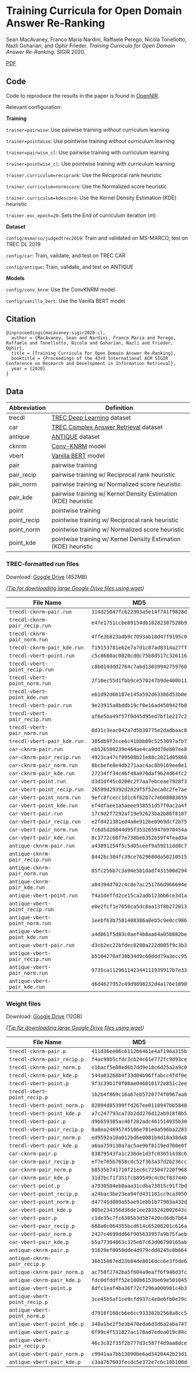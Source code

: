 # Training Curricula for Open Domain Answer Re-Ranking

Sean MacAvaney, Franco Maria Nardini, Raffaele Perego, Nicola Tonellotto, Nazli Goharian, and Ophir
Frieder. *Training Curricula for Open Domain Answer Re-Ranking*. SIGIR 2020.

[PDF](https://arxiv.org/pdf/2004.14269.pdf)

## Code

Code to reproduce the results in the paper is found in [OpenNIR](https://github.com/Georgetown-IR-Lab/OpenNIR).

Relevant configuration:

**Training**

`trainer=pairwise`: Use pairwise training *without* curriculum learning

`trainer=pointwise`: Use pointwise training *without* curriculum learning

`trainer=pairwise_cl`: Use pairwise training with curriculum learning

`trainer=pointwise_cl`: Use pointwise training with curriculum learning

`trainer.curriculum=reciprank`: Use the Reciprocal rank heuristic

`trainer.curriculum=normscore`: Use the Normalized score heuristic

`trainer.curriculum=kdescore`: Use the Kernel Density Estimation (KDE) heuristic

`trainer.eoc_epoch=20`: Sets the End of curriculum iteration ($m$)

**Dataset**

`config/msmarco/judgedtrec2019`: Train and validated on MS-MARCO, test on TREC DL 2019

`config/car`: Train, validate, and test on TREC CAR

`config/antique`: Train, validate, and test on ANTIQUE

**Models**

`config/conv_knrm`: Use the ConvKNRM model

`config/vanilla_bert`: Use the Vanilla BERT model

## Citation

```
@inproceedings{macavaney:sigir2020-cl,
  author = {MacAvaney, Sean and Nardini, Franco Maria and Perego, Raffaele and Tonellotto, Nicola and Goharian, Nazli and Frieder, Ophir},
  title = {Training Curricula for Open Domain Answer Re-Ranking},
  booktitle = {Proceedings of the 43rd International ACM SIGIR Conference on Research and Development in Information Retrieval},
  year = {2020}
}
```

## Data

| Abbreviation | Definition |
|--------------|------------|
| trecdl | [TREC Deep Learning](https://arxiv.org/pdf/2003.07820.pdf) dataset |
| car | [TREC Complex Answer Retrieval](https://trec.nist.gov/pubs/trec26/papers/Overview-CAR.pdf) dataset |
| antique | [ANTIQUE](https://arxiv.org/pdf/1905.08957.pdf) dataset |
| cknrm | [Conv-KNRM](http://www.cs.cmu.edu/~./callan/Papers/wsdm18-zhuyun-dai.pdf) model |
| vbert | [Vanilla BERT](https://arxiv.org/pdf/1904.07094.pdf) model |
| pair | pairwise training |
| pair_recip | pairwise training w/ Reciprocal rank heuristic |
| pair_norm | pairwise training w/ Normalized score heuristic |
| pair_kde | pairwise training w/ Kernel Density Estimation (KDE) heuristic |
| point | pointwise training |
| point_recip | pointwise training w/ Reciprocal rank heuristic |
| point_norm | pointwise training w/ Normalized score heuristic |
| point_kde | pointwise training w/ Kernel Density Estimation (KDE) heuristic |

### TREC-formatted run files

Download: [Google Drive](https://drive.google.com/file/d/1Kq-P-mRqgPAn4Yob12cLkhoVuSlNVyWe/view?usp=sharing) (452MB)

*([Tip for downloading large Google Drive files using wget](https://medium.com/@acpanjan/download-google-drive-files-using-wget-3c2c025a8b99))*

| File Name                       | MD5                                |
|---------------------------------|------------------------------------|
| `trecdl-cknrm-pair.run`         | `314d25047fc622303a5e14f741f9828d` |
| `trecdl-cknrm-pair_recip.run`   | `e4fe1751ccbe89154db10282387528b9` |
| `trecdl-cknrm-pair_norm.run`    | `4ffe3b823adb9c7093ab18d47f9195c0` |
| `trecdl-cknrm-pair_kde.run`     | `f19153781e62e7a7d1c87ad8314a27ff` |
| `trecdl-vbert-point.run`        | `c5c8680ac0820cd0c75b8d517c326116` |
| `trecdl-vbert-point_recip.run`  | `c8b014ddd2764c7abd13039942759760` |
| `trecdl-vbert-point_norm.run`   | `2f10ec55d1fbb9ce570247b9de400b11` |
| `trecdl-vbert-point_kde.run`    | `e61d92d66187e145a592d63386d53b0e` |
| `trecdl-vbert-pair.run`         | `9e23915a8bddb19cf0e16ad450942fb0` |
| `trecdl-vbert-pair_recip.run`   | `af6e5ba49f57f0d45d95ed7bf1e217c2` |
| `trecdl-vbert-pair_norm.run`    | `0d31c3eac042a7d5b30775e2dadbaac8` |
| `trecdl-vbert-pair_kde.run`     | `385db9f2cce6c41bbb09c5253097afb7` |
| `car-cknrm-pair.run`            | `eb526580239e464ae4ca9dd78eb07ee8` |
| `car-cknrm-pair_recip.run`      | `4923ca47cf09508b21e88c2021d05860` |
| `car-cknrm-pair_norm.run`       | `8bcbefe8e4db271aac4ac8b9169ee0e1` |
| `car-cknrm-pair_kde.run`        | `27234ff34c46f48a070daf9624d64fc2` |
| `car-vbert-point.run`           | `d3d1df45c0200c2f7aa7ebceae7928f3` |
| `car-vbert-point_recip.run`     | `26599d29392d2029f5f52eca0c2fe7ae` |
| `car-vbert-point_norm.run`      | `9efc8fcecc1d1c6f62b7c7e608083659` |
| `car-vbert-point_kde.run`       | `ef4dfaee1a5aeee938551d57f0ac2a4f` |
| `car-vbert-pair.run`            | `17c9d2f7292af19e92623ba2b86f8107` |
| `car-vbert-pair_recip.run`      | `e2fd421381ed4a8e912be0969dcf2b75` |
| `car-vbert-pair_norm.run`       | `fc6d5d26844d95f3532659470970454a` |
| `car-vbert-pair_kde.run`        | `8c3772c68f7e738beb352b59f4fead3a` |
| `antique-cknrm-pair.run`        | `a43891254f5c5d05ceef9a59211dd8c7` |
| `antique-cknrm-pair_recip.run`  | `8442bc384fc39ce7629680da50210515` |
| `antique-cknrm-pair_norm.run`   | `85fc256b7c3a94e5b1dadf431500d294` |
| `antique-cknrm-pair_kde.run`    | `a84394d702c4c8e7ac251766d966694e` |
| `antique-vbert-point.run`       | `f4a1deffd2ce15ca2adb123bb6ce3d1a` |
| `antique-vbert-point_recip.run` | `e0e2fcf1e7656ca5dc8aa13f8b272013` |
| `antique-vbert-point_norm.run`  | `1eebf63b7581408386a0eb5c9e0cc986` |
| `antique-vbert-point_kde.run`   | `a4d061f5d03c0aef4b8aa64a05b882be` |
| `antique-vbert-pair.run`        | `d3cb2ec22bfdec8280a222d005f9c3b3` |
| `antique-vbert-pair_recip.run`  | `b5104270af30b34d9c60ddd79a3ecc95` |
| `antique-vbert-pair_norm.run`   | `9735ca112961142344111939917b7e33` |
| `antique-vbert-pair_kde.run`    | `d6d4627952c49d9898232d4a176e1890` |


### Weight files
 
 Download: [Google Drive](https://drive.google.com/file/d/1qKDpPX4sZDHNaY_4GIpAsfWQdTdXoxS4/view?usp=sharing) (12GB)

 *([Tip for downloading large Google Drive files using wget](https://medium.com/@acpanjan/download-google-drive-files-using-wget-3c2c025a8b99))*
 
| File Name                     | MD5                                |
|-------------------------------|------------------------------------|
| `trecdl-cknrm-pair.p`         | `411d36ee06c611266461e4af196a315b` |
| `trecdl-cknrm-pair_recip.p`   | `f4ac98b5cfdc3cb24c61e772fc9d93ce` |
| `trecdl-cknrm-pair_norm.p`    | `c1bacf5e88ed6b7dd9e18c6d25a2a9c0` |
| `trecdl-cknrm-pair_kde.p`     | `544a03268b4f33d04b96ffabcc4fdf0e` |
| `trecdl-vbert-point.p`        | `9f3c39b1f0f08ae046010172e851c2ee` |
| `trecdl-vbert-point_recip.p`  | `1b2b4f869c16a67eb5720774f0967aa8` |
| `trecdl-vbert-point_norm.p`   | `82094d85399ffd267ee0110947bb5848` |
| `trecdl-vbert-point_kde.p`    | `a7c247793ca73b2dd276d12ab918f8b5` |
| `trecdl-vbert-pair.p`         | `d9b659385ac46f282adc461514935b30` |
| `trecdl-vbert-pair_recip.p`   | `0a8ea24695745106e701e0a596ba2283` |
| `trecdl-vbert-pair_norm.p`    | `ed9592a10a012bd6e0081b4d18a38da8` |
| `trecdl-vbert-pair_kde.p`     | `a6aa759130a7ac5ae9bf8119ed760e0f` |
| `car-cknrm-pair.p`            | `83879543fa1c236de1d3fc03651438c6` |
| `car-cknrm-pair_recip.p`      | `ef7e705b7658cdc52f363a37d2b236cc` |
| `car-cknrm-pair_norm.p`       | `b8535b741710f21ec6c725047220f968` |
| `car-cknrm-pair_kde.p`        | `31d7bcf1f351fcb89549c4c0cf83744b` |
| `car-vbert-point.p`           | `a7930504eb0aaa31cdba73815c91f7bd` |
| `car-vbert-point_recip.p`     | `a24bac3be23ea94fd431181cc9ca3050` |
| `car-vbert-point_norm.p`      | `d47745d089a55ae91ebb1b77903a432d` |
| `car-vbert-point_kde.p`       | `805e234356d36de1ee2835242002643c` |
| `car-vbert-pair.p`            | `c1de35c7fc6305b3d5b7420cd6db7b64` |
| `car-vbert-pair_recip.p`      | `688a0c064355bcd614c65208201c616a` |
| `car-vbert-pair_norm.p`       | `2427c4699dd66f905633957a9b75faeb` |
| `car-vbert-pair_kde.p`        | `b5a77304863c325e67c63d06790165ab` |
| `antique-cknrm-pair.p`        | `91629ef0050dde4d979cdd8245c0b664` |
| `antique-cknrm-pair_recip.p`  | `36b15087ed23b84de8016dcc6e3f5de6` |
| `antique-cknrm-pair_norm.p`   | `ac758f2742ba5f604a9eaff6f946d3fc` |
| `antique-cknrm-pair_kde.p`    | `fdc0dfddff52e100b6153be69e501045` |
| `antique-vbert-point.p`       | `8dfc1eaf4ba36f72cf296a000901c4b3` |
| `antique-vbert-point_recip.p` | `3ce45b5af1ce9cfd937c4e8e6fb0e29c` |
| `antique-vbert-point_norm.p`  | `d7918f160cb6e6cc933382b2568a8cc5` |
| `antique-vbert-point_kde.p`   | `348a1be2f5e3b470eda6d3d6a2aba747` |
| `antique-vbert-pair.p`        | `6f99c4f531827ac178ad7edea019c84c` |
| `antique-vbert-pair_recip.p`  | `46c3c82f35f2b777d3c587f4d9aa8dce` |
| `antique-vbert-pair_norm.p`   | `c9941aa7bb13090be6ad3420442b23d1` |
| `antique-vbert-pair_kde.p`    | `c3aa767603fecdc5e372e7c6c105108d` |
